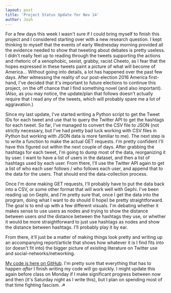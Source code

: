 ```yaml
---
layout: post
title: 'Project Status Update for Nov 14'
author: Josh
---
```


For a few days this week I wasn't sure if I could bring myself to finish this project and I considered starting over with a new research question. I kept thinking to myself that the events of early Wednesday morning provided all the evidence needed to show that tweeting about debates is pretty useless. I didn't really feel up to reading through the tweets supporting the actions and rhetoric of a xenophobic, sexist, grabby, racist Cheeto, as I fear that the hopes expressed in these tweets paint a picture of what will become of America... Without going into details, a lot has happened over the past few days. After witnessing the reality of our post-election 2016 America first-hand, I've decided that it's important to future elections to continue this project, on the off chance that I find something novel (and also important). (Also, as you may notice, the update/plan that follows doesn't actually require that I read any of the tweets, which will probably spare me a lot of aggravation.)

Since my last update, I've started writing a Python script to get the Tweet IDs for each tweet and use that to query the Twitter API to get the hashtags for each tweet. So far, I've managed to convert the CSV file to JSON (not strictly necessary, but I've had pretty bad luck working with CSV files in Python but working with JSON data is more familiar to me). The next step is to write a function to make the actual GET requests. I'm pretty confident I'll have this figured out within the next couple of days. After grabbing the hashtags for each tweet, I'm going to dump most of the data, reorganizing it by user. I want to have a list of users in the dataset, and then a list of hashtags used by each user. From there, I'll use the Twitter API again to get a list of who each user follows / who follows each user, and append that to the data for the users.  That should end the data-collection process.

Once I'm done making GET requests, I'll probably have to put the data back into a CSV, or some other format that will work well with Gephi. I've been reading up on Gephi, and I'm pretty sure that, once I get the data into the program, doing what I want to do should (I hope) be pretty straightforward. The goal is to end up with a few different visuals.  I'm debating whether it makes sense to use users as nodes and trying to show the distance between users *and* the distance between the hashtags they use, or whether it would be more straightforward to just use hashtags as nodes and show the distance between hashtags. I'll probably play it by ear.

From there, it'll just be a matter of making things look pretty and writing up an accompanying report/article that shows how whatever it is I find fits into (or doesn't fit into) the bigger picture of existing literature on Twitter use and social-networks/networking.

[My code is here on GitHub](https://github.com/jbguberman/dh_final_project). I'm pretty sure that everything that has to happen *after* I finish writing my code will go quickly. I might update this again before class on Monday if I make significant progress between now and then (it's Saturday night as I write this), but I plan on spending most of that time fighting fascism. ☭
